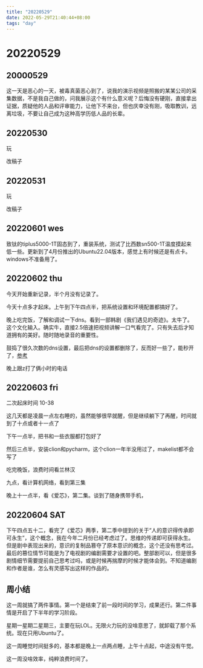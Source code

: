 ```yaml
---
title: "20220529"
date: 2022-05-29T21:40:44+08:00
tags: "day"
---
```


# 20220529

## 20000529

这一天是恶心的一天，被毒真菌恶心到了，说我的演示视频是照搬的某某公司的采集数据，不是我自己做的，问我展示这个有什么意义呢？后悔没有硬刚，直接拿出证据，质疑他的人品和评审能力，让他下不来台，但也庆幸没有刚，吸取教训，远离垃圾，不要让自己成为这种高学历低人品的长辈。

## 20220530

玩

改稿子

## 20220531

玩

改稿子

## 20220601 wes

致钛的tiplus5000-1T固态到了，重装系统，测试了比西数sn500-1T温度摸起来低一些。更新到了4月份推出的Ubuntu22.04版本，感觉上有时候还是有点卡。windows不准备用了。

## 20220602 thu

今天开始重新记录，半个月没有记录了。

今天十点多才起床。上午到下午四点半，把系统设置和环境配置都搞好了。

晚上吃完饭，了解和调试一下dns。看到一部韩剧《我们遇见的奇迹》。太牛了。这个文化输入。确实牛，直接2.5倍速把视频讲解一口气看完了。只有失去后才知道拥有的美好。随时随地录音的重要性。

鼓捣了很久次数的dns设置，最后把dns的设置都删除了，反而好一些了，能秒开了，[参考](https://github.com/coolsnowwolf/lede/issues/2551)

晚上跟z打了俩小时的电话

## 20220603 fri

二次起床时间 10-38

这几天都是凌晨一点左右睡的，虽然能够很早就醒，但是继续躺下了再醒，时间就到了十点或者十一点了

下午一点半，把书和一些衣服都打包好了

然后三点半，安装clion和pycharm，这个clion一年半没用过了，makelist都不会写了

吃完晚饭，浪费时间看兰林汉

九点，看计算机网络，看到第三集

晚上十一点半，看《爱芯》，第二集。谈到了随身携带手机，

## 20220604 SAT

下午四点五十二，看完了《爱芯》两季，第二季中提到的关于“人的意识得传承即可永生”，这个概念，我在今年二月份已经考虑过了。思维的传递即可获得永生。但是剧中表现出来的，意识的复制品篡夺了原本意识的概念，这个还没有思考过。最后的篡位情节可能是为了电视剧的编剧需要才设置的吧。整部剧可以，但是很多剧情细节需要提前自己思考过吗，或是时候再揣摩的时候才能体会到。不知道编剧和作者是谁，怎么有灵感写出这样的作品的。

## 周小结

这一周就搞了两件事情。第一个是结束了前一段时间的学习，成果还行。第二件事情是开启了下半年的学习阶段。

星期一星期二星期三，主要在玩LOL。无限火力玩的没啥意思了，就卸载了那个系统。现在只用Ubuntu了。

这一周睡觉时间挺多的，基本都是晚上一点两点睡，上午十点起，中途没有午觉。

这一周没啥效率，纯粹浪费时间了。
